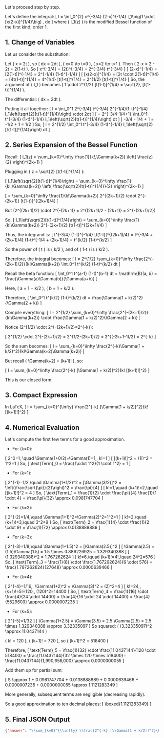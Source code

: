Let's proceed step by step.

Let's define the integral:
\[
I = \int_0^{2} x^{-3/4} (2-x)^{-1/4} I_1\big(1 \cdot [x(2-x)]^{1/4}\big) \, dx
\]
where \( I_1(z) \) is the modified Bessel function of the first kind, order 1.

## 1. Change of Variables

Let us consider the substitution:

Let \( x = 2t \), so \( dx = 2dt \), \( x=0 \to t=0 \), \( x=2 \to t=1 \).
Then \( 2-x = 2 - 2t = 2(1-t) \).
So
\[
x^{-3/4} = (2t)^{-3/4} = 2^{-3/4} t^{-3/4}
\]
\[
(2-x)^{-1/4} = [2(1-t)]^{-1/4} = 2^{-1/4} (1-t)^{-1/4}
\]
\[
[x(2-x)]^{1/4} = [2t \cdot 2(1-t)]^{1/4} = [4t(1-t)]^{1/4} = 4^{1/4} [t(1-t)]^{1/4} = 2^{1/2} [t(1-t)]^{1/4}
\]
So, the argument of \( I_1 \) becomes \( 1 \cdot 2^{1/2} [t(1-t)]^{1/4} = \sqrt{2}\, [t(1-t)]^{1/4} \).

The differential: \( dx = 2dt \).

Putting it all together:
\[
I = \int_0^1 2^{-3/4} t^{-3/4} 2^{-1/4}(1-t)^{-1/4} I_1\left(\sqrt{2}[t(1-t)]^{1/4}\right) \cdot 2dt
\]
\[
= 2^{-3/4-1/4+1} \int_0^1 t^{-3/4} (1-t)^{-1/4} I_1\left(\sqrt{2}[t(1-t)]^{1/4}\right) dt
\]
\[
-3/4 - 1/4 + 1 = -1/2 + 1 = 1/2
\]
So,
\[
I = 2^{1/2} \int_0^1 t^{-3/4} (1-t)^{-1/4} I_1\left(\sqrt{2}[t(1-t)]^{1/4}\right) dt
\]

## 2. Series Expansion of the Bessel Function

Recall:
\[
I_1(z) = \sum_{k=0}^\infty \frac{1}{k!\,\Gamma(k+2)} \left( \frac{z}{2} \right)^{2k+1}
\]

Plugging in \( z = \sqrt{2} [t(1-t)]^{1/4} \):

\[
I_1\left(\sqrt{2}[t(1-t)]^{1/4}\right) = \sum_{k=0}^\infty \frac{1}{k!\,\Gamma(k+2)} \left( \frac{\sqrt{2}[t(1-t)]^{1/4}}{2} \right)^{2k+1}
\]

\[
= \sum_{k=0}^\infty \frac{1}{k!\Gamma(k+2)} 2^{(2k+1)/2} \cdot 2^{-(2k+1)} [t(1-t)]^{(2k+1)/4}
\]

But \(2^{(2k+1)/2} \cdot 2^{-(2k+1)} = 2^{(2k+1)/2 - (2k+1)} = 2^{-(2k+1)/2}\)

So,
\[
I_1\left(\sqrt{2}[t(1-t)]^{1/4}\right) = \sum_{k=0}^\infty \frac{1}{k!\Gamma(k+2)} 2^{-(2k+1)/2} [t(1-t)]^{(2k+1)/4}
\]

Thus, the integrand is:
\[
t^{-3/4} (1-t)^{-1/4} [t(1-t)]^{(2k+1)/4} = t^{-3/4 + (2k+1)/4} (1-t)^{-1/4 + (2k+1)/4} = t^{k/2} (1-t)^{k/2}
\]

So the power of \( t \) is \( k/2 \), and of \( 1-t \) is \( k/2 \).

Therefore, the integral becomes:
\[
I = 2^{1/2} \sum_{k=0}^\infty \frac{2^{-(2k+1)/2}}{k!\Gamma(k+2)} \int_0^1 t^{k/2} (1-t)^{k/2} dt
\]

Recall the beta function:
\[
\int_0^1 t^{a-1} (1-t)^{b-1} dt = \mathrm{B}(a, b) = \frac{\Gamma(a)\Gamma(b)}{\Gamma(a+b)}
\]

Here, \( a = 1 + k/2 \), \( b = 1 + k/2 \).

Therefore,
\[
\int_0^1 t^{k/2} (1-t)^{k/2} dt = \frac{\Gamma(1 + k/2)^2}{\Gamma(2 + k)}
\]

Compile everything:
\[
I = 2^{1/2} \sum_{k=0}^\infty \frac{2^{-(2k+1)/2}}{k!\Gamma(k+2)} \cdot \frac{\Gamma(1 + k/2)^2}{\Gamma(2 + k)}
\]

Notice \(2^{1/2} \cdot 2^{-(2k+1)/2}=2^{-k}\):

\[
2^{1/2} \cdot 2^{-(2k+1)/2} = 2^{1/2-(2k+1)/2} = 2^{(-2k+1-1)/2} = 2^{-k}
\]

So the sum becomes:
\[
I = \sum_{k=0}^\infty \frac{2^{-k}\Gamma(1 + k/2)^2}{k!\Gamma(k+2)\Gamma(k+2)}
\]

But recall \( \Gamma(k+2) = (k+1)! \), so:

\[
I = \sum_{k=0}^\infty \frac{2^{-k} [\Gamma(1 + k/2)]^2}{k! [(k+1)!]^2}
\]

This is our closed form.

## 3. Compact Expression

In LaTeX,
\[
I = \sum_{k=0}^{\infty} \frac{2^{-k} [\Gamma(1 + k/2)]^2}{k! [(k+1)!]^2}
\]

## 4. Numerical Evaluation

Let's compute the first few terms for a good approximation.

- For \(k=0\):

\[
2^0=1, \quad \Gamma(1+0/2)=\Gamma(1)=1,\, k!=1
\]
\[
[(k+1)!]^2 = (1!)^2 = 1^2=1
\]
So,
\[
\text{Term}_0 = \frac{1\cdot 1^2}{1 \cdot 1^2} = 1
\]

- For \(k=1\):

\[
2^{-1}=1/2,\quad \Gamma(1+1/2)^2 = [\Gamma(3/2)]^2 = \left(\frac{\sqrt{\pi}}{2}\right)^2 = \frac{\pi}{4}
\]
\[
k!=1,\quad (k+1)!=2,\quad [(k+1)!]^2 = 4
\]
So,
\[
\text{Term}_1 = \frac{1}{2} \cdot \frac{\pi}{4} \frac{1}{1 \cdot 4} = \frac{\pi}{32} \approx 0.0981747704
\]

- For \(k=2\):

\[
2^{-2}=1/4,\quad \Gamma(1+1)^2=\Gamma(2)^2=1^2=1
\]
\[
k!=2,\quad (k+1)!=3,\quad 3^2=9
\]
So,
\[
\text{Term}_2 = \frac{1}{4} \cdot \frac{1}{2 \cdot 9} = \frac{1}{72} \approx 0.0138888889
\]

- For \(k=3\):

\[
2^{-3}=1/8,\quad \Gamma(1+1.5)^2 = [\Gamma(2.5)]^2 
\]
\[
\Gamma(2.5) = (1.5)\Gamma(1.5) = 1.5 \times 0.886226925 = 1.329340388
\]
\[
(1.329340388)^2 = 1.767262624
\]
\[
k!=6,\quad (k+1)!=4!,\quad 24^2=576
\]
So,
\[
\text{Term}_3 = \frac{1}{8} \cdot \frac{1.767262624}{6 \cdot 576} = \frac{1.767262624}{27648} \approx 0.0000639466
\]

- For \(k=4\):

\[
2^{-4}=1/16,\, \Gamma(1+2)^2 = \Gamma(3)^2 = (2)^2=4
\]
\[
k!=24,\, (k+1)!=5!=120,\, (120)^2=14400
\]
So,
\[
\text{Term}_4 = \frac{1}{16} \cdot \frac{4}{24 \cdot 14400} = \frac{4}{16 \cdot 24 \cdot 14400} = \frac{4}{5529600} \approx 0.0000007235
\]

- For \(k=5\):

\[
2^{-5}=1/32
\]
\[
\Gamma(1+2.5) = \Gamma(3.5) = 2.5 \Gamma(2.5) = 2.5 \times 1.329340388 \approx 3.32335097
\]
So squared: \( (3.32335097)^2 \approx 11.0437144 \)

\( k! = 120 \), \( (k+1)! = 720 \), so \( (k+1)!^2 = 518400 \)

Therefore,
\[
\text{Term}_5 = \frac{1}{32} \cdot \frac{11.0437144}{120 \cdot 518400} 
= \frac{11.0437144}{32 \times 120 \times 518400}= \frac{11.0437144}{1,990,656,000}
\approx 0.0000000055
\]

Add them up for partial sum:

\[
S \approx 1 + 0.0981747704 + 0.0138888889 + 0.0000639466 + 0.0000007235 + 0.0000000055 \approx 1.1121283349
\]

More generally, subsequent terms are negligible (decreasing rapidly).

So a good approximation to ten decimal places:
\[
\boxed{1.1121283349}
\]

## 5. Final JSON Output

```json
{"answer": "\\sum_{k=0}^{\\infty} \\frac{2^{-k} [\\Gamma(1 + k/2)]^2}{k! [(k+1)!]^2}", "numerical_answer": "1.1121283349"}
```